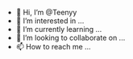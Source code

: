 - 👋 Hi, I’m @Teenyy
- 👀 I’m interested in ...
- 🌱 I’m currently learning ...
- 💞️ I’m looking to collaborate on ...
- 📫 How to reach me ...

<!---
Teenyy/Teenyy is a ✨ special ✨ repository because its `README.md` (this file) appears on your GitHub profile.
You can click the Preview link to take a look at your changes.
--->
